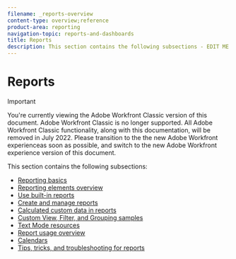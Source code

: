 ```yaml
---
filename: _reports-overview
content-type: overview;reference
product-area: reporting
navigation-topic: reports-and-dashboards
title: Reports
description: This section contains the following subsections - EDIT ME.
---
```


# Reports

>[!IMPORTANT]
>
>You're currently viewing the Adobe Workfront Classic version of this document. Adobe Workfront Classic is no longer supported. All Adobe Workfront Classic functionality, along with this documentation, will be removed in July 2022. Please transition to the the new Adobe Workfront experienceas soon as possible, and switch to the new Adobe Workfront experience version of this document.

This section contains the following subsections:

* [Reporting basics](../../reports-and-dashboards/reports/reporting/reporting-basics.md) 
* [Reporting elements overview](../../reports-and-dashboards/reports/reporting-elements/reporting-elements-overview.md) 
* [Use built-in reports](../../reports-and-dashboards/reports/using-built-in-reports/use-built-in-reports.md) 
* [Create and manage reports](../../reports-and-dashboards/reports/creating-and-managing-reports/create-manage-reports.md) 
* [Calculated custom data in reports](../../reports-and-dashboards/reports/calc-cstm-data-reports/calculated-custom-data-reports.md) 
* [Custom View, Filter, and Grouping samples](../../reports-and-dashboards/reports/custom-view-filter-grouping-samples/custom-view-filter-grouping-samples.md) 
* [Text Mode resources](../../reports-and-dashboards/reports/text-mode/text-mode-resources.md) 
* [Report usage overview](../../reports-and-dashboards/reports/report-usage/report-usage-overview.md) 
* [Calendars](../../reports-and-dashboards/reports/calendars/calendars.md) 
* [Tips, tricks, and troubleshooting for reports](../../reports-and-dashboards/reports/tips-tricks-and-troubleshooting/tips-troubleshooting-reports.md)

<!--
<a href="https://one.workfront.com/s/learningpath2/workfront-reporting-20Y0z000000blhLEAQ" target="_blank" data-mc-conditions="QuicksilverOrClassic.Draft mode">Learning Path for reports and dashboards</a>
-->

<!--
<MadCap:conditionalText data-mc-conditions="QuicksilverOrClassic.Draft mode">  (link no longer working, drafted)
</MadCap:conditionalText>
-->

